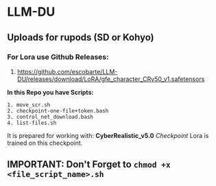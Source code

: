 # LLM-DU
## Uploads for rupods (SD or Kohyo)

### For Lora use Github Releases:
1. https://github.com/escobarte/LLM-DU/releases/download/LoRA/gfe_character_CRv50_v1.safetensors  

**In this Repo you have Scripts:**
```
1. move_scr.sh
2. checkpoint-one-file+token.bash
3. control_net_download.bash
4. list-files.sh
```

It is prepared for working with: **CyberRealistic_v5.0** *Checkpoint*
Lora is trained on this checkpoint. 

## IMPORTANT: Don't Forget to `chmod +x <file_script_name>.sh`
